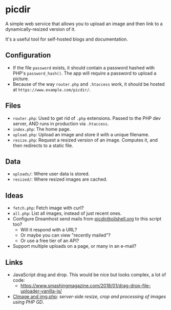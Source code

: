 picdir
======

A simple web service that allows you to upload an image and then link to a
dynamically-resized version of it.

It's a useful tool for self-hosted blogs and documentation.

## Configuration

- If the file `password` exists, it should contain a password hashed with PHP's
  `password_hash()`.  The app will require a password to upload a picture.
- Because of the way `router.php` and `.htaccess` work, it should be hosted at
  `https://www.example.com/picdir/`.

## Files

- `router.php`: Used to get rid of `.php` extensions.  Passed to the PHP dev
  server, AND runs in production via `.htaccess`.
- `index.php`: The home page.
- `upload.php`: Upload an image and store it with a unique filename.
- `resize.php`: Request a resized version of an image.  Computes it, and then
  redirects to a static file.

## Data

- `uploads/`: Where user data is stored.
- `resized/`: Where resized images are cached.

## Ideas

- `fetch.php`: Fetch image with curl?
- `all.php`: List all images, instead of just recent ones.
- Configure Dreamhost send mails from picdir@oilshell.org to this script too?
  - Will it respond with a URL?
  - Or maybe you can view "recently mailed"?
  - Or use a free tier of an API?
- Support multiple uploads on a page, or many in an e-mail?

## Links

- JavaScript drag and drop.  This would be nice but looks complex, a lot of
  code:
  - <https://www.smashingmagazine.com/2018/01/drag-drop-file-uploader-vanilla-js/>
- [CImage and img.php](https://cimage.se/): *server-side resize, crop and
  processing of images using PHP GD*.

